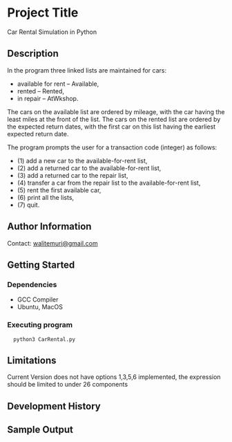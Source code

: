 # Project Title

Car Rental Simulation in Python

## Description

In the program three linked lists are maintained for cars:

* available for rent – Available,
* rented – Rented,
* in repair – AtWkshop.

The cars on the available list are ordered by mileage, with the car having the least miles at the front of the list. The cars on the rented list are ordered by the expected return dates, with the first car on this list having the earliest expected return date.

The program prompts the user for a transaction code (integer) as follows:
* (1) add a new car to the available-for-rent list,
* (2) add a returned car to the available-for-rent list,
* (3) add a returned car to the repair list,
* (4) transfer a car from the repair list to the available-for-rent list,
* (5) rent the first available car,
* (6) print all the lists,
* (7) quit.


## Author Information

Contact: walitemuri@gmail.com

## Getting Started

### Dependencies

* GCC Compiler
* Ubuntu, MacOS

### Executing program 
```
  python3 CarRental.py
```
## Limitations

Current Version does not have options 1,3,5,6 implemented, the expression should be limited to under 26 components

## Development History


## Sample Output
